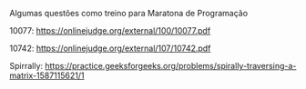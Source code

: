 Algumas questões como treino para Maratona de Programação


10077: https://onlinejudge.org/external/100/10077.pdf

10742: https://onlinejudge.org/external/107/10742.pdf

Spirrally: https://practice.geeksforgeeks.org/problems/spirally-traversing-a-matrix-1587115621/1
